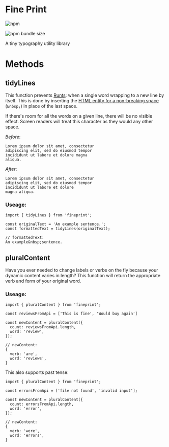 # Fine Print
![npm](https://img.shields.io/npm/v/@beckkramer/letterpress)

![npm bundle size](https://img.shields.io/bundlephobia/min/@beckkramer/letterpress)

A tiny typography utility library



# Methods

## tidyLines

This function prevents [Runts](https://www.herronprinting.com/resources/the-ideas-collection/all-alone-and-misunderstood-widows-orphans-runts-and-rivers/): when a single word wrapping to a new line by itself. This is done by inserting the [HTML entity for a non-breaking space](https://www.w3schools.com/html/html_entities.asp) (`&nbsp;`) in place of the last space.

If there's room for all the words on a given line, there will be no visible effect. Screen readers will treat this character as they would any other space.

*Before*:

```
Lorem ipsum dolor sit amet, consectetur
adipiscing elit, sed do eiusmod tempor
incididunt ut labore et dolore magna
aliqua.
```

*After*:

```
Lorem ipsum dolor sit amet, consectetur
adipiscing elit, sed do eiusmod tempor
incididunt ut labore et dolore 
magna aliqua.
```

### Useage:

```
import { tidyLines } from 'fineprint';

const originalText = 'An example sentence.';
const formattedText = tidyLines(originalText);

// formattedText:
An example&nbsp;sentence.
```

## pluralContent

Have you ever needed to change labels or verbs on the fly because your dynamic content varies in length? This function will return the appropriate verb and form of your original word.

### Useage:

```
import { pluralContent } from 'fineprint';

const reviewsFromApi = ['This is fine', 'Would buy again']

const newContent = pluralContent({
  count: reviewsFromApi.length,
  word: 'review',
});

// newContent:
{
  verb: 'are',
  word: 'reviews',
}
```

This also supports past tense:

```
import { pluralContent } from 'fineprint';

const errorsFromApi = ['file not found', 'invalid input'];

const newContent = pluralContent({
  count: errorsFromApi.length,
  word: 'error',
});

// newContent:
{
  verb: 'were',
  word: 'errors',
}
```
